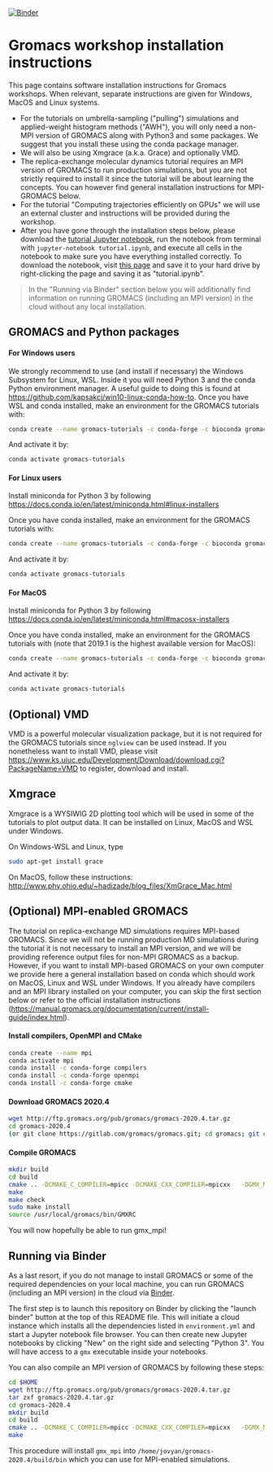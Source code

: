[![Binder](https://mybinder.org/badge_logo.svg)](https://mybinder.org/v2/gh/ENCCS/gromacs-workshop-installation/HEAD)

# Gromacs workshop installation instructions

This page contains software installation instructions for Gromacs workshops. When relevant, separate instructions are given for Windows, MacOS and Linux systems.

- For the tutorials on umbrella-sampling ("pulling") simulations and applied-weight histogram methods ("AWH"), you will only need a non-MPI version of GROMACS along with Python3 and some packages. We suggest that you install these using the conda package manager. 
- We will also be using Xmgrace (a.k.a. Grace) and optionally VMD.
- The replica-exchange molecular dynamics tutorial requires an MPI version of GROMACS to run production simulations, but you are not strictly required to install it since the tutorial will be about learning the concepts. You can however find general installation instructions for MPI-GROMACS below. 
- For the tutorial "Computing trajectories efficiently on GPUs" we will use an external cluster and instructions will be provided during the workshop.
- After you have gone through the installation steps below, please download the [tutorial Jupyter notebook](tutorial.ipynb), run the notebook from terminal with `jupyter-notebook tutorial.ipynb`, and execute all cells in the notebook to make sure you have everything installed correctly.
To download the notebook, visit [this page](https://raw.githubusercontent.com/ENCCS/gromacs-workshop-installation/main/tutorial.ipynb) and save it to your hard drive by right-clicking the page and saving it as "tutorial.ipynb". 

> In the "Running via Binder" section below you will additionally find information on running GROMACS 
> (including an MPI version) in the cloud without any local installation.


## GROMACS and Python packages

#### For Windows users

We strongly recommend to use (and install if necessary) the Windows Subsystem for Linux, WSL. Inside it you will need Python 3 and the conda Python environment manager. A useful guide to doing this is found at https://github.com/kapsakcj/win10-linux-conda-how-to. Once you have WSL and conda installed, make an environment for the GROMACS tutorials with:

```bash
conda create --name gromacs-tutorials -c conda-forge -c bioconda gromacs=2020.4 matplotlib nglview notebook numpy requests pandas seaborn
```

And activate it by:

```bash
conda activate gromacs-tutorials
```

#### For Linux users

Install miniconda for Python 3 by following 
https://docs.conda.io/en/latest/miniconda.html#linux-installers 

Once you have conda installed, make an environment for the GROMACS tutorials with:

```bash
conda create --name gromacs-tutorials -c conda-forge -c bioconda gromacs=2020.4 matplotlib nglview notebook numpy requests pandas seaborn
```

And activate it by:

```bash
conda activate gromacs-tutorials
```

#### For MacOS

Install miniconda for Python 3 by following https://docs.conda.io/en/latest/miniconda.html#macosx-installers 

Once you have conda installed, make an environment for the GROMACS tutorials with (note that 2019.1 is the highest available version for MacOS):

```bash
conda create --name gromacs-tutorials -c conda-forge -c bioconda gromacs=2019.1 matplotlib nglview notebook numpy requests pandas seaborn
```

And activate it by:

```bash
conda activate gromacs-tutorials
```

## (Optional) VMD

VMD is a powerful molecular visualization package, but it is not required for the GROMACS tutorials since `nglview` can be used instead. If you nonetheless want to install VMD, please visit
https://www.ks.uiuc.edu/Development/Download/download.cgi?PackageName=VMD to register, download and install.

## Xmgrace

Xmgrace is a WYSIWIG 2D plotting tool which will be used in some of the tutorials to plot output data. It can be installed on Linux, MacOS and WSL under Windows.

On Windows-WSL and Linux, type 

```bash
sudo apt-get install grace
```

On MacOS, follow these instructions: http://www.phy.ohio.edu/~hadizade/blog_files/XmGrace_Mac.html

## (Optional) MPI-enabled GROMACS

The tutorial on replica-exchange MD simulations requires MPI-based GROMACS. Since we will not be running production MD simulations during the tutorial it is not necessary to install an MPI version, and we will be providing reference output files for non-MPI GROMACS as a backup. 
However, if you want to install MPI-based GROMACS on your own computer we provide here a general installation based on conda which should work on MacOS, Linux and WSL under Windows. If you already have compilers and an MPI library installed on your computer, you can skip the first section below or refer to the official installation instructions (https://manual.gromacs.org/documentation/current/install-guide/index.html). 

#### Install compilers, OpenMPI and CMake

```bash
conda create --name mpi
conda activate mpi
conda install -c conda-forge compilers
conda install -c conda-forge openmpi
conda install -c conda-forge cmake
```

#### Download GROMACS 2020.4

```bash
wget http://ftp.gromacs.org/pub/gromacs/gromacs-2020.4.tar.gz 
cd gromacs-2020.4
(or git clone https://gitlab.com/gromacs/gromacs.git; cd gromacs; git checkout v2020.4)
```

#### Compile GROMACS

```bash
mkdir build
cd build
cmake .. -DCMAKE_C_COMPILER=mpicc -DCMAKE_CXX_COMPILER=mpicxx   -DGMX_MPI=ON -DGMX_DOUBLE=OFF  -DGMX_BUILD_OWN_FFTW=ON -DREGRESSIONTEST_DOWNLOAD=ON
make
make check
sudo make install
source /usr/local/gromacs/bin/GMXRC
```

You will now hopefully be able to run gmx_mpi!

## Running via Binder

As a last resort, if you do not manage to install GROMACS or some of the required dependencies on your local machine, 
you can run GROMACS (including an MPI version) in the cloud via [Binder](https://mybinder.org/).

The first step is to launch this repository on Binder by clicking the "launch binder" button at the top of this README file.
This will initiate a cloud instance which installs all the dependencies listed in `environment.yml` and start a Jupyter notebook 
file browser. You can then create new Jupyter notebooks by clicking "New" on the right side and selecting "Python 3". You will have 
access to a `gmx` executable inside your notebooks.

You can also compile an MPI version of GROMACS by following these steps:

```bash
cd $HOME
wget http://ftp.gromacs.org/pub/gromacs/gromacs-2020.4.tar.gz
tar zxf gromacs-2020.4.tar.gz
cd gromacs-2020.4
mkdir build
cd build
cmake .. -DCMAKE_C_COMPILER=mpicc -DCMAKE_CXX_COMPILER=mpicxx   -DGMX_MPI=ON -DGMX_DOUBLE=OFF  -DGMX_FFT_LIBRARY=fftpack
make
```

This procedure will install `gmx_mpi` into `/home/jovyan/gromacs-2020.4/build/bin` which you can use for MPI-enabled simulations.






